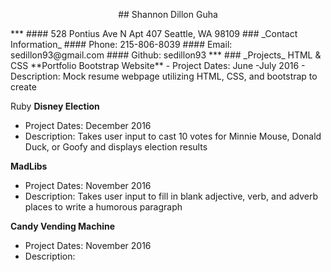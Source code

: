 <p style="text-align: center;">
## Shannon Dillon Guha
</p>
***
#### 528 Pontius Ave N Apt 407 Seattle, WA 98109
### _Contact Information_
#### Phone: 215-806-8039
#### Email: sedillon93@gmail.com
#### Github: sedillon93
***
### _Projects_
HTML & CSS
**Portfolio Bootstrap Website**
  - Project Dates: June -July 2016
  - Description: Mock resume webpage utilizing HTML, CSS, and bootstrap to create

Ruby
**Disney Election**
  - Project Dates: December 2016
  - Description: Takes user input to cast 10 votes for Minnie Mouse, Donald Duck, or Goofy and displays election results

**MadLibs**
  - Project Dates: November 2016
  - Description: Takes user input to fill in blank adjective, verb, and adverb places to write a humorous paragraph

**Candy Vending Machine**
  - Project Dates: November 2016
  - Description:
